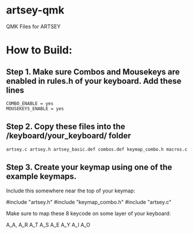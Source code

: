 # artsey-qmk
QMK Files for ARTSEY

# How to Build:

## Step 1. Make sure Combos and Mousekeys are enabled in rules.h of your keyboard. Add these lines

`COMBO_ENABLE = yes`  
`MOUSEKEYS_ENABLE = yes`

## Step 2. Copy these files into the /keyboard/your_keyboard/ folder

`artsey.c
artsey.h
artsey_basic.def
combos.def
keymap_combo.h
macros.c`

## Step 3. Create your keymap using one of the example keymaps. 

Include this somewhere near the top of your keymap:

#include "artsey.h"
#include "keymap_combo.h"
#include "artsey.c"

Make sure to map these 8 keycode on some layer of your keyboard:

A_A,
A_R
A_T
A_S
A_E
A_Y
A_I
A_O
